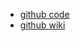 
- [github code](https://github.com/kubernetes-client/java)
- [github wiki](https://github.com/kubernetes-client/java/wiki)

